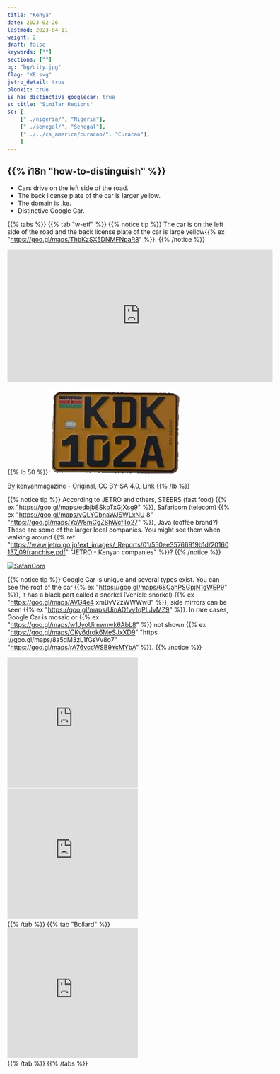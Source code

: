 ```yaml
---
title: "Kenya"
date: 2023-02-26
lastmod: 2023-04-11
weight: 2
draft: false
keywords: [""]
sections: [""]
bg: "bg/city.jpg"
flag: "KE.svg"
jetro_detail: true
plonkit: true
is_has_distinctive_googlecar: true
sc_title: "Similar Regions"
sc: [
    ["../nigeria/", "Nigeria"],
    ["../senegal/", "Senegal"],
    ["../../cs_america/curacao/", "Curacao"],
    ]
---
```


<div class="main-desciption country-description">
    <h2 class="section-title">{{% i18n "how-to-distinguish" %}}</h2>
    <ul class="rule-list">
        <li>Cars drive on the <span class="quiz">left side</span> of the road.</li>
        <li>The back license plate of the car is <span class="quiz">larger yellow</span>.</li>
        <li>The domain is <span class="quiz">.ke</span>.</li>
        <li>Distinctive Google Car.</li>
    </ul>
</div>

{{% tabs %}}
{{% tab "w-etf" %}}
{{% notice tip %}}
The car is <span class="quiz">on the left side</span> of the road and the back license plate of the car is <span class="quiz">large yellow</span>{{% ex "https://goo.gl/maps/ThbKzSX5DNMFNpaR8" %}}.
{{% /notice %}}
<div class="googlemap-if">
<iframe src="https://www.google.com/maps/embed?pb=!4v1691999031048!6m8!1m7!1snoD__qTK73KSPwSsPRVGdQ!2m2!1d-2.075259901465407!2d37.45373699945315!3f127.79717617921!4f-8.046265341484869!5f2.04356627114321" width="600" height="300" style="border:0;" allowfullscreen="" loading="lazy" referrerpolicy="no-referrer-when-downgrade"></iframe>
</div>

{{% lb 50 %}}
![](lp-kenya.png)

By kenyanmagazine - <a rel="nofollow" class="external free" href="https://kenyanmagazine.co.ke/wp-content/uploads/2022/08/20220830_191002.jpg">Original</a>, <a href="https://creativecommons.org/licenses/by-sa/4.0" title="Creative Commons Attribution-Share Alike 4.0">CC BY-SA 4.0</a>, <a href="https://commons.wikimedia.org/w/index.php?curid=125713405">Link</a>
{{% /lb %}}

{{% notice tip %}}
According to JETRO and others, STEERS (fast food) {{% ex "https://goo.gl/maps/edbjb8SkbTxGjXsg9" %}}, Safaricom (telecom) {{% ex "https://goo.gl/maps/vQLYCbnaWJSWLxNU 8" "https://goo.gl/maps/YaW8mCgZShWcfTo27" %}}, Java (coffee brand?) These are some of the larger local companies. You might see them when walking around {{% ref "https://www.jetro.go.jp/ext_images/_Reports/01/550ee35766919b1d/20160137_09franchise.pdf" "JETRO - Kenyan companies" %}}?
{{% /notice %}}
<div class="googlemap-if">
<a data-flickr-embed="true" href="https://www.flickr.com/photos/datakid23/15722287490/in/photolist-EPuBj-M3Wgn-fd8tC6-4ZKpL5-pXjQjf-HDkBuP-HWVuJL-5w1fkR-HWVvkf-K3j2B9-HrtGPr-HWWfHC-TEkyr5-HWVv2u-Hrqwu5-HrtGXH-Jdy4kY-JjsZqG-JqSeZo-L4QEWc-JjsYSY-K3j2BQ-L8Hdmo-JqSeD3-HruCQx-LbzxxM-JNCVaQ-aoNEuB-JqT1Kf-Jdy4eq-aoNECi-27gwcpf-aoNEAX-GDvemT-27DWe1n-HrqwGu-nqNTrs-GDvHhn-Gb1AUp-F1Z7Ae-SDnB7L-27DWe7e-ag5aVW-Hqxr45-bvmi4E-H9Jkhs-E4gFmC-cgugG7-KnUhTx-KnUjDM" title="SafariCom"><img src="https://live.staticflickr.com/7505/15722287490_d019f2509c_z.jpg" width="640" height="360" alt="SafariCom"/></a><script async src="//embedr.flickr.com/assets/client-code.js" charset="utf-8"></script>
</div>

{{% notice tip %}}
Google Car is unique and several types exist. You can see the roof of the car {{% ex "https://goo.gl/maps/68CahPSGpjN1gWEP9" %}}, it has a black part called a snorkel (Vehicle snorkel) {{% ex "https://goo.gl/maps/AVG4e4 xmBvV2zWWWw8" %}}, side mirrors can be seen {{% ex "https://goo.gl/maps/UinADfvy1qPLJvMZ9" %}}. In rare cases, Google Car is mosaic or {{% ex "https://goo.gl/maps/w1JyoUimwnwk6AbL8" %}} not shown {{% ex "https://goo.gl/maps/CKy6drok6MeSJxXD9" "https ://goo.gl/maps/8a5dM3zL1fGsVv8o7" "https://goo.gl/maps/rA76vccWSB9YcMYbA" %}}.
{{% /notice %}}
<div class="googlemap-if">
<iframe src="https://www.google.com/maps/embed?pb=!4v1681157131804!6m8!1m7!1sGOyh4xXRk_aRcxwYznvcwQ!2m2!1d-1.312968146095767!2d36.82981472799747!3f150.67865147779287!4f-20.34512092537844!5f1.3473814785954303" width="295" height="295" style="border:0;" allowfullscreen="" loading="lazy" referrerpolicy="no-referrer-when-downgrade"></iframe>
<iframe src="https://www.google.com/maps/embed?pb=!4v1691900712224!6m8!1m7!1sPx04A8yDcWhGRszKlP-5JQ!2m2!1d0.006519696753752837!2d37.07153199464223!3f125.96459081419796!4f-43.08072906549327!5f0.4000000000000002"width="295" height="295" style="border:0;" allowfullscreen="" loading="lazy" referrerpolicy="no-referrer-when-downgrade"></iframe>
</div>
{{% /tab %}}
{{% tab "Bollard" %}}
<div class="googlemap-if">
<iframe src="https://www.google.com/maps/embed?pb=!4v1689602344627!6m8!1m7!1skDJpJQE9Q3f5-Fu3WcGH_Q!2m2!1d-1.896337136460409!2d36.29041041792873!3f340.1124427594091!4f0.2480216390300427!5f2.950964112637595"width="295" height="295" style="border:0;" allowfullscreen="" loading="lazy" referrerpolicy="no-referrer-when-downgrade"></iframe>
</div>
{{% /tab %}}
{{% /tabs %}}

